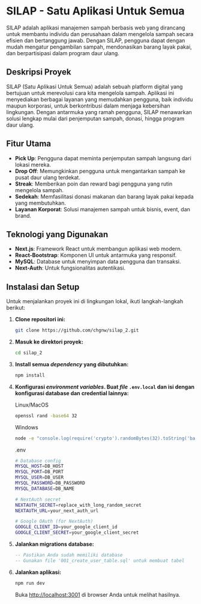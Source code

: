 # SILAP - Satu Aplikasi Untuk Semua

SILAP adalah aplikasi manajemen sampah berbasis web yang dirancang untuk membantu individu dan perusahaan dalam mengelola sampah secara efisien dan bertanggung jawab. Dengan SILAP, pengguna dapat dengan mudah mengatur pengambilan sampah, mendonasikan barang layak pakai, dan berpartisipasi dalam program daur ulang.

## Deskripsi Proyek

SILAP (Satu Aplikasi Untuk Semua) adalah sebuah platform digital yang bertujuan untuk merevolusi cara kita mengelola sampah. Aplikasi ini menyediakan berbagai layanan yang memudahkan pengguna, baik individu maupun korporasi, untuk berkontribusi dalam menjaga kebersihan lingkungan. Dengan antarmuka yang ramah pengguna, SILAP menawarkan solusi lengkap mulai dari penjemputan sampah, donasi, hingga program daur ulang.

## Fitur Utama

* **Pick Up**: Pengguna dapat meminta penjemputan sampah langsung dari lokasi mereka.
* **Drop Off**: Memungkinkan pengguna untuk mengantarkan sampah ke pusat daur ulang terdekat.
* **Streak**: Memberikan poin dan reward bagi pengguna yang rutin mengelola sampah.
* **Sedekah**: Memfasilitasi donasi makanan dan barang layak pakai kepada yang membutuhkan.
* **Layanan Korporat**: Solusi manajemen sampah untuk bisnis, event, dan brand.

## Teknologi yang Digunakan

* **Next.js**: Framework React untuk membangun aplikasi web modern.
* **React-Bootstrap**: Komponen UI untuk antarmuka yang responsif.
* **MySQL**: Database untuk menyimpan data pengguna dan transaksi.
* **Next-Auth**: Untuk fungsionalitas autentikasi.

## Instalasi dan Setup

Untuk menjalankan proyek ini di lingkungan lokal, ikuti langkah-langkah berikut:

1.  **Clone repositori ini:**

    ```bash
    git clone https://github.com/chgnw/silap_2.git
    ```

2.  **Masuk ke direktori proyek:**

    ```bash
    cd silap_2
    ```

3.  **Install semua *dependency* yang dibutuhkan:**

    ```bash
    npm install
    ```

4.  **Konfigurasi *environment variables*. Buat *file* `.env.local` dan isi dengan konfigurasi database dan credential lainnya:**

    Linux/MacOS
    ```bash
    openssl rand -base64 32
    ```

    Windows
    ```bash
    node -e "console.log(require('crypto').randomBytes(32).toString('base64'))"
    ```

    .env
    ```bash
    # Database config
    MYSQL_HOST=DB_HOST
    MYSQL_PORT=DB_PORT
    MYSQL_USER=DB_USER
    MYSQL_PASSWORD=DB_PASSWORD
    MYSQL_DATABASE=DB_NAME
    
    # NextAuth secret
    NEXTAUTH_SECRET=replace_with_long_random_secret
    NEXTAUTH_URL=your_next_auth_url
    
    # Google OAuth (for NextAuth)
    GOOGLE_CLIENT_ID=your_google_client_id
    GOOGLE_CLIENT_SECRET=your_google_client_secret
    ```

6.  **Jalankan migrations database:**

    ```sql
    -- Pastikan Anda sudah memiliki database
    -- Gunakan file '001_create_user_table.sql' untuk membuat tabel
    ```

7.  **Jalankan aplikasi:**

    ```bash
    npm run dev
    ```

    Buka [http://localhost:3001](http://localhost:3001) di browser Anda untuk melihat hasilnya.
